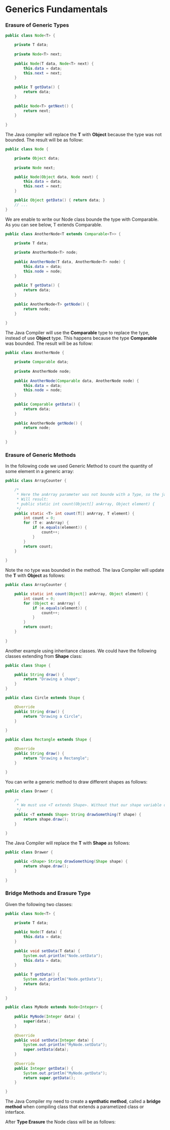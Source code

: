 # Generics Fundamentals

### Erasure of Generic Types

```java
public class Node<T> {

	private T data;
	
	private Node<T> next;
	
	public Node(T data, Node<T> next) {
		this.data = data;
		this.next = next;
	}
	
	public T getData() {
		return data;
	}
	
	public Node<T> getNext() {
		return next;
	}
	
}
```

The Java compiler will replace the **T** with **Object** because the type was not bounded. The result will be as follow:

```java
public class Node {

    private Object data;
    
    private Node next;

    public Node(Object data, Node next) {
        this.data = data;
        this.next = next;
    }

    public Object getData() { return data; }
    // ...
}
```

We are enable to write our Node class bounde the type with Comparable. As you can see below, T extends Comparable.

```java
public class AnotherNode<T extends Comparable<T>> {

	private T data;
	
	private AnotherNode<T> node;
	
	public AnotherNode(T data, AnotherNode<T> node) {
		this.data = data;
		this.node = node;
	}
	
	public T getData() {
		return data;
	}
	
	public AnotherNode<T> getNode() {
		return node;
	}
	
}
```

The Java Compiler will use the **Comparable** type to replace the type, instead of use **Object** type. This happens because the type **Comparable** was bounded. The result will be as follow:

```java
public class AnotherNode {

	private Comparable data;
	
	private AnotherNode node;
	
	public AnotherNode(Comparable data, AnotherNode node) {
		this.data = data;
		this.node = node;
	}
	
	public Comparable getData() {
		return data;
	}
	
	public AnotherNode getNode() {
		return node;
	}
	
}
```

### Erasure of Generic Methods

In the following code we used Generic Method to count the quantity of some element in a generic array:

```java
public class ArrayCounter {

	/*
	 * Here the anArray parameter was not bounde with a Type, so the java compiler will use Object.
	 * Will result:
	 * public static int count(Object[] anArray, Object element) {
	 */
	public static <T> int count(T[] anArray, T element) {
		int count = 0;
		for (T e: anArray) {
			if (e.equals(element)) {
				count++;
			}
		}
		return count;
	}
	
}

```

Note the no type was bounded in the method. The Iava Compiler will update the **T** with **Object** as follows:

```java
public class ArrayCounter {

	public static int count(Object[] anArray, Object element) {
		int count = 0;
		for (Object e: anArray) {
			if (e.equals(element)) {
				count++;
			}
		}
		return count;
	}
	
}

```

Another example using inheritance classes. We could have the following classes extending from **Shape** class:

```java
public class Shape {

	public String draw() {
		return "Drawing a shape";
	}
}
```

```java
public class Circle extends Shape {

	@Override
	public String draw() {
		return "Drawing a Circle";
	}
	
}
```

```java
public class Rectangle extends Shape {

	@Override
	public String draw() {
		return "Drawing a Rectangle";
	}
	
}
```

You can write a generic method to draw different shapes as follows:

```java
public class Drawer {

	/*
	 * We must use <T extends Shape>. Without that our shape variable does not know about the draw() method
	 */
	public <T extends Shape> String drawSomething(T shape) {
		return shape.draw();
	}
	
}
```

The Java Compiler will replace the **T** with **Shape** as follows:

```java
public class Drawer {

	public <Shape> String drawSomething(Shape shape) {
		return shape.draw();
	}
	
}
```

### Bridge Methods and Erasure Type

Given the following two classes:

```java
public class Node<T> {

	private T data;
	
	public Node(T data) {
		this.data = data;
	}
	
	public void setData(T data) {
		System.out.println("Node.setData");
		this.data = data;
	}
	
	public T getData() {
		System.out.println("Node.getData");
		return data;
	}
	
}
```

```java
public class MyNode extends Node<Integer> {
	
	public MyNode(Integer data) {
		super(data);
	}
	
	@Override
	public void setData(Integer data) {
		System.out.println("MyNode.setData");
		super.setData(data);
	}
	
	@Override
	public Integer getData() {
		System.out.println("MyNode.getData");
		return super.getData();
	}

}
```

The Java Compiler my need to create a **synthatic method**, called a **bridge method** when compiling class that extends a parametized class or interface.

After **Type Erasure** the Node class will be as follows:

```java
```































































































